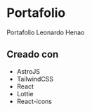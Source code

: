 # Portafolio

Portafolio Leonardo Henao

## Creado con

- AstroJS
- TailwindCSS
- React
- Lottie
- React-icons
